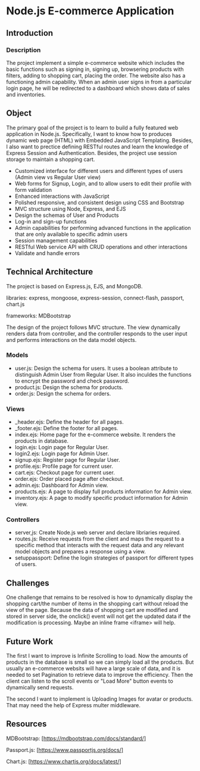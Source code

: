 # Node.js E-commerce Application

## Introduction

### Description

The project implement a simple e-commerce website which includes the basic functions such as signing in, signing up, browsering products with filters,
adding to shopping cart, placing the order. The website also has a functioning admin capability. When an admin user signs in from a particular login page,
he will be redirected to a dashboard which shows data of sales and inventories.

## Object

The primary goal of the project is to learn to build a fully featured web application in Node.js. Specifically, I want to know how to produces dynamic web page (HTML)
with Embedded JavaScript Templating. Besides, I also want to prectice defining RESTful routes and learn the knowledge of Express Session and Authentication.
Besides, the project use session storage to maintain a shopping cart.

- Customized interface for different users and different types of users (Admin view vs Regular User view)
- Web forms for Signup, Login, and to allow users to edit their profile with form validation
- Enhanced interactions with JavaScript
- Polished responsive, and consistent design using CSS and Bootstrap
- MVC structure using Node, Express, and EJS
- Design the schemas of User and Products
- Log-in and sign-up functions
- Admin capabilities for performing advanced functions in the application that are only available to specific admin users
- Session management capabilities
- RESTful Web service API with CRUD operations and other interactions
- Validate and handle errors


## Technical Architecture

The project is based on Express.js, EJS, and MongoDB.

libraries: express, mongoose, express-session, connect-flash, passport, chart.js

frameworks: MDBootstrap

The design of the project follows MVC structure. The view dynamically renders data from controller, and the controller responds to the user input and performs interactions on the data model objects.

### Models

- user.js: Design the schema for users. It uses a boolean attribute to distinguish Admin User from Regular User. It also inculdes the functions to encrypt the password and check password.
- product.js: Design the schema for products.
- order.js: Design the schema for orders.

### Views

- \_header.ejs: Define the header for all pages.
- \_footer.ejs: Define the footer for all pages.
- index.ejs: Home page for the e-commerce website. It renders the products in database.
- login.ejs: Login page for Regular User.
- login2.ejs: Login page for Admin User.
- signup.ejs: Register page for Regular User.
- profile.ejs: Profile page for current user.
- cart.ejs: Checkout page for current user.
- order.ejs: Order placed page after checkout.
- admin.ejs: Dashboard for Admin view.
- products.ejs: A page to display full products information for Admin view.
- inventory.ejs: A page to modify specific product information for Admin view.

### Controllers

- server,js: Create Node.js web server and declare libriaries required.
- routes.js: Receive requests from the client and maps the request to a specific method that interacts with the request data and any relevant model objects and prepares a response using a view.
- setuppassport: Define the login strategies of passport for different types of users.

## Challenges

One challenge that remains to be resolved is how to dynamically display the shopping cart/the number of items in the shopping cart without reload the view of the page.
Because the data of shopping cart are modified and stored in server side, the onclick() event will not get the updated data if the modification is processing. Maybe an inline frame \<iframe> will help.

## Future Work

The first I want to improve is Infinite Scrolling to load. Now the amounts of products in the database is small so we can simply load all the products.
But usually an e-commerce websits will have a large scale of data, and it is needed to set Pagination to retrieve data to improve the efficiency.
Then the client can listen to the scroll events or "Load More" button events to dynamically send requests.

The second I want to implement is Uploading Images for avatar or products. That may need the help of Express multer middleware.

## Resources 

MDBootstrap: [https://mdbootstrap.com/docs/standard/]

Passport.js: [https://www.passportjs.org/docs/]

Chart.js: [https://www.chartjs.org/docs/latest/]